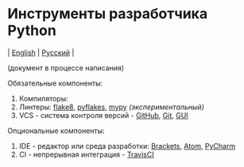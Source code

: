 # Инструменты разработчика Python
| [English](README.md) | [Русский](README.ru.md) |

(документ в процессе написания)

Обязательные компоненты:
  1. Компиляторы:
  2. Линтеры: [flake8](http://flake8.pycqa.org/), [pyflakes](https://github.com/PyCQA/pyflakes), [mypy](http://mypy-lang.org/) *(экспериментальный)*
  3. VCS - система контроля версий - [GitHub](https://github.com/), [Git](https://git-scm.com/), [GUI](https://desktop.github.com/)

Опциональные компоненты:
  1. IDE - редактор или среда разработки: [Brackets](http://brackets.io/), [Atom](https://atom.io/), [PyCharm](https://www.jetbrains.com/pycharm/specials/pycharm/pycharm.html)
  2. CI - непрерывная интеграция - [TravisCI](https://travis-ci.org/)
